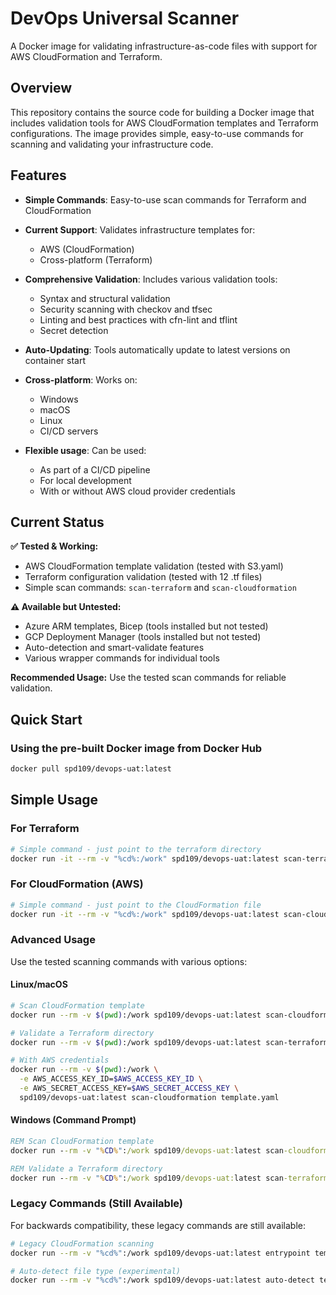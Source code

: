 # DevOps Universal Scanner

A Docker image for validating infrastructure-as-code files with support for AWS CloudFormation and Terraform.

## Overview

This repository contains the source code for building a Docker image that includes validation tools for AWS CloudFormation templates and Terraform configurations. The image provides simple, easy-to-use commands for scanning and validating your infrastructure code.

## Features

- **Simple Commands**: Easy-to-use scan commands for Terraform and CloudFormation
- **Current Support**: Validates infrastructure templates for:
  - AWS (CloudFormation)
  - Cross-platform (Terraform)

- **Comprehensive Validation**: Includes various validation tools:
  - Syntax and structural validation
  - Security scanning with checkov and tfsec  
  - Linting and best practices with cfn-lint and tflint
  - Secret detection
  
- **Auto-Updating**: Tools automatically update to latest versions on container start  
- **Cross-platform**: Works on:
  - Windows
  - macOS  
  - Linux
  - CI/CD servers

- **Flexible usage**: Can be used:
  - As part of a CI/CD pipeline
  - For local development
  - With or without AWS cloud provider credentials

## Current Status

**✅ Tested & Working:**

- AWS CloudFormation template validation (tested with S3.yaml)
- Terraform configuration validation (tested with 12 .tf files)
- Simple scan commands: `scan-terraform` and `scan-cloudformation`

**⚠️ Available but Untested:**

- Azure ARM templates, Bicep (tools installed but not tested)
- GCP Deployment Manager (tools installed but not tested)  
- Auto-detection and smart-validate features
- Various wrapper commands for individual tools

**Recommended Usage:** Use the tested scan commands for reliable validation.

## Quick Start

### Using the pre-built Docker image from Docker Hub

```bash
docker pull spd109/devops-uat:latest
```

## Simple Usage

### For Terraform

```bash
# Simple command - just point to the terraform directory
docker run -it --rm -v "%cd%:/work" spd109/devops-uat:latest scan-terraform terraform
```

### For CloudFormation (AWS)

```bash
# Simple command - just point to the CloudFormation file
docker run -it --rm -v "%cd%:/work" spd109/devops-uat:latest scan-cloudformation S3.yaml
```

### Advanced Usage

Use the tested scanning commands with various options:

#### Linux/macOS

```bash
# Scan CloudFormation template
docker run --rm -v $(pwd):/work spd109/devops-uat:latest scan-cloudformation your-template.yaml

# Validate a Terraform directory
docker run --rm -v $(pwd):/work spd109/devops-uat:latest scan-terraform ./terraform/

# With AWS credentials
docker run --rm -v $(pwd):/work \
  -e AWS_ACCESS_KEY_ID=$AWS_ACCESS_KEY_ID \
  -e AWS_SECRET_ACCESS_KEY=$AWS_SECRET_ACCESS_KEY \
  spd109/devops-uat:latest scan-cloudformation template.yaml
```

#### Windows (Command Prompt)

```cmd
REM Scan CloudFormation template
docker run --rm -v "%CD%":/work spd109/devops-uat:latest scan-cloudformation your-template.yaml

REM Validate a Terraform directory
docker run --rm -v "%CD%":/work spd109/devops-uat:latest scan-terraform terraform\
```

### Legacy Commands (Still Available)

For backwards compatibility, these legacy commands are still available:

```bash
# Legacy CloudFormation scanning
docker run --rm -v "%cd%":/work spd109/devops-uat:latest entrypoint template.yaml report.txt

# Auto-detect file type (experimental)
docker run --rm -v "%cd%":/work spd109/devops-uat:latest auto-detect template.yaml
```
